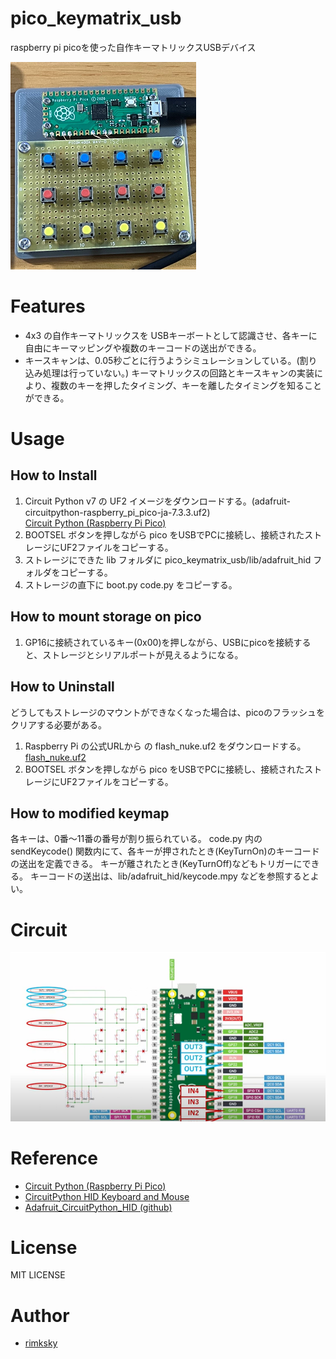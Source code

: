 # pico_keymatrix_usb
raspberry pi picoを使った自作キーマトリックスUSBデバイス

![pico_keymatrix.png](pico_keymatrix.png)

# Features
* 4x3 の自作キーマトリックスを USBキーボートとして認識させ、各キーに自由にキーマッピングや複数のキーコードの送出ができる。
* キースキャンは、0.05秒ごとに行うようシミュレーションしている。(割り込み処理は行っていない。) キーマトリックスの回路とキースキャンの実装により、複数のキーを押したタイミング、キーを離したタイミングを知ることができる。

# Usage
## How to Install
1. Circuit Python v7 の UF2 イメージをダウンロードする。(adafruit-circuitpython-raspberry_pi_pico-ja-7.3.3.uf2)  
[Circuit Python (Raspberry Pi Pico)](https://circuitpython.org/board/raspberry_pi_pico/)
1. BOOTSEL ボタンを押しながら pico をUSBでPCに接続し、接続されたストレージにUF2ファイルをコピーする。
1. ストレージにできた lib フォルダに pico_keymatrix_usb/lib/adafruit_hid フォルダをコピーする。
1. ストレージの直下に boot.py code.py をコピーする。

## How to mount storage on pico
1. GP16に接続されているキー(0x00)を押しながら、USBにpicoを接続すると、ストレージとシリアルポートが見えるようになる。

## How to Uninstall
どうしてもストレージのマウントができなくなった場合は、picoのフラッシュをクリアする必要がある。
1. Raspberry Pi の公式URLから の flash_nuke.uf2 をダウンロードする。  
[flash_nuke.uf2](https://www.raspberrypi.com/documentation/microcontrollers/raspberry-pi-pico.html#resetting-flash-memory)
1. BOOTSEL ボタンを押しながら pico をUSBでPCに接続し、接続されたストレージにUF2ファイルをコピーする。

## How to modified keymap
各キーは、0番～11番の番号が割り振られている。
code.py 内の sendKeycode() 関数内にて、各キーが押されたとき(KeyTurnOn)のキーコードの送出を定義できる。 キーが離されたとき(KeyTurnOff)などもトリガーにできる。
キーコードの送出は、lib/adafruit_hid/keycode.mpy などを参照するとよい。

# Circuit
![circuit.png](circuit.png)

# Reference
* [Circuit Python (Raspberry Pi Pico)](https://circuitpython.org/board/raspberry_pi_pico/)
* [CircuitPython HID Keyboard and Mouse](https://learn.adafruit.com/circuitpython-essentials/circuitpython-hid-keyboard-and-mouse)
* [Adafruit_CircuitPython_HID (github)](https://github.com/adafruit/Adafruit_CircuitPython_HID)

# License
MIT LICENSE

# Author
* [rimksky][]

[rimksky]: https://github.com/rimksky "rimksky"
